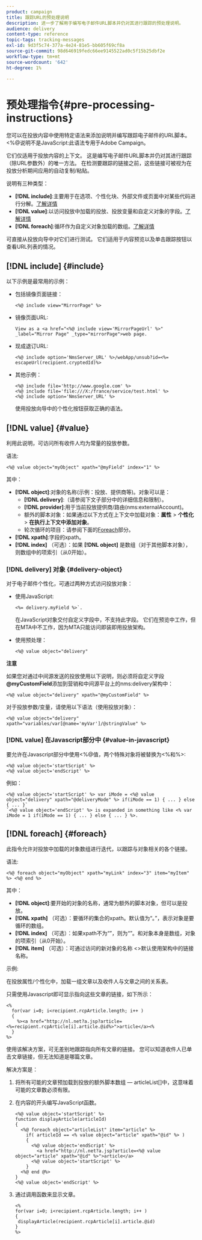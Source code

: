 ```yaml
---
product: campaign
title: 跟踪URL的预处理说明
description: 进一步了解用于编写电子邮件URL脚本并仍对其进行跟踪的预处理说明。
audience: delivery
content-type: reference
topic-tags: tracking-messages
exl-id: 9d3f5c74-377a-4e24-81e5-bb605f69cf8a
source-git-commit: 98d646919fedc66ee9145522ad0c5f15b25dbf2e
workflow-type: tm+mt
source-wordcount: '642'
ht-degree: 1%

---
```


# 预处理指令{#pre-processing-instructions}

您可以在投放内容中使用特定语法来添加说明并编写跟踪电子邮件的URL脚本。 &lt;%@说明不是JavaScript:此语法专用于Adobe Campaign。

它们仅适用于投放内容的上下文。 这是编写电子邮件URL脚本并仍对其进行跟踪（除URL参数外）的唯一方法。 在检测要跟踪的链接之前，这些链接可被视为在投放分析期间应用的自动复制/粘贴。

说明有三种类型：

* **[!DNL include]**:主要用于在选项、个性化块、外部文件或页面中对某些代码进行分解。[了解详情](#include)
* **[!DNL value]**:以访问投放中加载的投放、投放变量和自定义对象的字段。[了解详情](#value)
* **[!DNL foreach]**:循环作为自定义对象加载的数组。[了解详情](#foreach)

可直接从投放向导中对它们进行测试。 它们适用于内容预览以及单击跟踪按钮以查看URL列表的情况。

## [!DNL include] {#include}

以下示例是最常用的示例：

* 包括镜像页面链接：

   ```
   <%@ include view="MirrorPage" %>  
   ```

* 镜像页面URL:

   ```
   View as a <a href="<%@ include view='MirrorPageUrl' %>" _label="Mirror Page" _type="mirrorPage">web page.
   ```

* 现成退订URL:

   ```
   <%@ include option='NmsServer_URL' %>/webApp/unsub?id=<%= escapeUrl(recipient.cryptedId)%>
   ```

* 其他示例：

   ```
   <%@ include file='http://www.google.com' %>
   <%@ include file='file:///X:/france/service/test.html' %>
   <%@ include option='NmsServer_URL' %>
   ```

   使用投放向导中的个性化按钮获取正确的语法。

## [!DNL value] {#value}

利用此说明，可访问所有收件人均为常量的投放参数。

语法:

```
<%@ value object="myObject" xpath="@myField" index="1" %>
```

其中：

* **[!DNL object]**:对象的名称(示例：投放、提供商等)。对象可以是：
   * **[!DNL delivery]**:（请参阅下文子部分中的详细信息和限制）。
   * **[!DNL provider]**:用于当前投放提供商/路由(nms:externalAccount)。
   * 额外的脚本对象：如果通过以下方式在上下文中加载对象：**属性** > **个性化** > **在执行上下文中添加对象**。
   * 轮次循环的项目：请参阅下面的[Foreach](#foreach)部分。
* **[!DNL xpath]**:字段的xpath。
* **[!DNL index]** （可选）：如果 **[!DNL object]** 是数组（对于其他脚本对象），则数组中的项索引（从0开始）。

### [!DNL delivery] 对象 {#delivery-object}

对于电子邮件个性化，可通过两种方式访问投放对象：

* 使用JavaScript:

   ```
   <%= delivery.myField %>`.
   ```

   在JavaScript对象交付自定义字段中，不支持此字段。 它们在预览中工作，但在MTA中不工作，因为MTA只能访问即装即用投放架构。

* 使用预处理：

   ```
   <%@ value object="delivery"
   ```


**注意**

如果您对通过中间源发送的投放使用以下说明，则必须将自定义字段&#x200B;**@myCustomField**&#x200B;添加到营销和中间源平台上的nms:delivery架构中：

```
<%@ value object="delivery" xpath="@myCustomField" %>
```

对于投放参数/变量，请使用以下语法（使用投放对象）：

```
<%@ value object="delivery" xpath="variables/var[@name='myVar']/@stringValue" %>
```

### [!DNL value] 在Javascript部分中  {#value-in-javascript}

要允许在Javascript部分中使用&lt;%@值，两个特殊对象将被替换为&lt;%和%>:

```
<%@ value object='startScript' %>
<%@ value object='endScript' %>
```

例如：

```
<%@ value object='startScript' %> var iMode = <%@ value object="delivery" xpath="@deliveryMode" %> if(iMode == 1) { ... } else { ... }`
`<%@ value object='endScript' %> is expanded in something like <% var iMode = 1 if(iMode == 1) { ... } else { ... } %>.
```

## [!DNL foreach] {#foreach}

此指令允许对投放中加载的对象数组进行迭代，以跟踪与对象相关的各个链接。

语法:

```
<%@ foreach object="myObject" xpath="myLink" index="3" item="myItem" %> <%@ end %>
```

其中：

* **[!DNL object]**:要开始的对象的名称，通常为额外的脚本对象，但可以是投放。
* **[!DNL xpath]** （可选）：要循环的集合的xpath。默认值为“。”，表示对象是要循环的数组。
* **[!DNL index]** （可选）：如果xpath不为“”，则为“”。和对象本身是数组，对象的项索引（从0开始）。
* **[!DNL item]** （可选）：可通过访问的新对象的名称  &lt;>默认使用架构中的链接名称。

示例:

在投放属性/个性化中，加载一组文章以及收件人与文章之间的关系表。

只需使用Javascript即可显示指向这些文章的链接，如下所示：

```
<%
  for(var i=0; i<recipient.rcpArticle.length; i++ )
  {
    %><a href="http://nl.net?a.jsp?article=<%=recipient.rcpArticle[i].article.@id%>">article</a><%
  }
%>
```

使用该解决方案，可无差别地跟踪指向所有文章的链接。 您可以知道收件人已单击文章链接，但无法知道是哪篇文章。

解决方案是：

1. 将所有可能的文章预加载到投放的额外脚本数组 — articleList[]中，这意味着可能的文章数必须有限。
1. 在内容的开头编写JavaScript函数。

   ```
   <%@ value object='startScript' %>
   function displayArticle(articleId)
   {
     <%@ foreach object="articleList" item="article" %>
       if( articleId == <% value object="article" xpath="@id" %> ) 
       {
         <%@ value object='endScript' %>
           <a href="http://nl.net?a.jsp?article=<%@ value object="article" xpath="@id" %>">article</a>
         <%@ value object='startScript' %>
       } 
     <%@ end @%>
   }
   <%@ value object='endScript' %>
   ```

1. 通过调用函数来显示文章。

   ```
   <%
   for(var i=0; i<recipient.rcpArticle.length; i++ )
   {
    displayArticle(recipient.rcpArticle[i].article.@id)
   }
   %>
   ```
